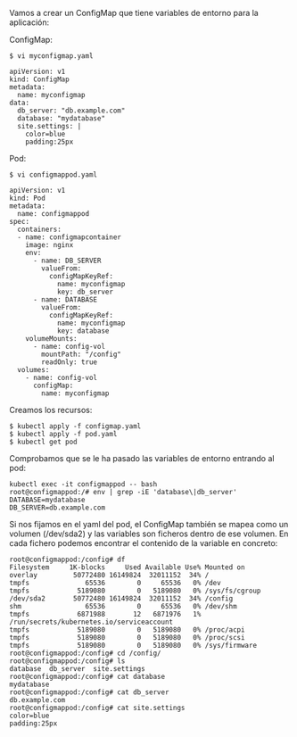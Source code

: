 Vamos a crear un ConfigMap que tiene variables de entorno para la aplicación:

ConfigMap:
```
$ vi myconfigmap.yaml

apiVersion: v1
kind: ConfigMap
metadata:
  name: myconfigmap
data:
  db_server: "db.example.com"
  database: "mydatabase"
  site.settings: |
    color=blue
    padding:25px
```
Pod:
```
$ vi configmappod.yaml

apiVersion: v1
kind: Pod
metadata:
  name: configmappod
spec:
  containers:
  - name: configmapcontainer
    image: nginx
    env:
      - name: DB_SERVER
        valueFrom:
          configMapKeyRef:
            name: myconfigmap
            key: db_server
      - name: DATABASE
        valueFrom:
          configMapKeyRef:
            name: myconfigmap
            key: database
    volumeMounts:
      - name: config-vol
        mountPath: "/config"
        readOnly: true
  volumes:
    - name: config-vol
      configMap:
        name: myconfigmap
```
Creamos los recursos:
```
$ kubectl apply -f configmap.yaml
$ kubectl apply -f pod.yaml
$ kubectl get pod
```

Comprobamos que se le ha pasado las variables de entorno entrando al pod:
```
kubectl exec -it configmappod -- bash
root@configmappod:/# env | grep -iE 'database\|db_server'
DATABASE=mydatabase
DB_SERVER=db.example.com
```
Si nos fijamos en el yaml del pod, el ConfigMap también se mapea como un volumen (/dev/sda2) y las variables son ficheros dentro de ese volumen. En cada fichero podemos encontrar el contenido de la variable en concreto:
```
root@configmappod:/config# df
Filesystem     1K-blocks     Used Available Use% Mounted on
overlay         50772480 16149824  32011152  34% /
tmpfs              65536        0     65536   0% /dev
tmpfs            5189080        0   5189080   0% /sys/fs/cgroup
/dev/sda2       50772480 16149824  32011152  34% /config
shm                65536        0     65536   0% /dev/shm
tmpfs            6871988       12   6871976   1% /run/secrets/kubernetes.io/serviceaccount
tmpfs            5189080        0   5189080   0% /proc/acpi
tmpfs            5189080        0   5189080   0% /proc/scsi
tmpfs            5189080        0   5189080   0% /sys/firmware
root@configmappod:/config# cd /config/
root@configmappod:/config# ls
database  db_server  site.settings
root@configmappod:/config# cat database
mydatabase
root@configmappod:/config# cat db_server
db.example.com
root@configmappod:/config# cat site.settings
color=blue
padding:25px
```
